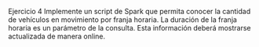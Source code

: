 Ejercicio 4
Implemente un script de Spark que permita conocer la cantidad de
vehículos en movimiento por franja horaria. 
La duración de la franja horaria es un parámetro de la consulta.
Esta información deberá mostrarse actualizada de manera online.
